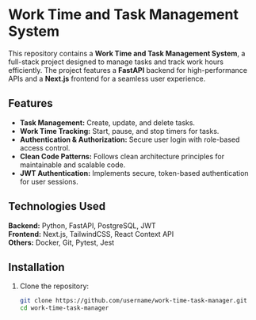 # Work Time and Task Management System

This repository contains a **Work Time and Task Management System**, a full-stack project designed to manage tasks and track work hours efficiently. The project features a **FastAPI** backend for high-performance APIs and a **Next.js** frontend for a seamless user experience.

## Features
- **Task Management:** Create, update, and delete tasks.
- **Work Time Tracking:** Start, pause, and stop timers for tasks.
- **Authentication & Authorization:** Secure user login with role-based access control.
- **Clean Code Patterns:** Follows clean architecture principles for maintainable and scalable code.
- **JWT Authentication:** Implements secure, token-based authentication for user sessions.

## Technologies Used
**Backend:** Python, FastAPI, PostgreSQL, JWT  
**Frontend:** Next.js, TailwindCSS, React Context API  
**Others:** Docker, Git, Pytest, Jest  

## Installation
1. Clone the repository:
   ```bash
   git clone https://github.com/username/work-time-task-manager.git
   cd work-time-task-manager
